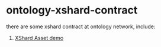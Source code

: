 # ontology-xshard-contract
there are some xshard contract at ontology network, include:

1. [XShard Asset demo](xshardassetdemo.py)

